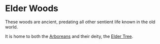 # Elder Woods
These woods are ancient, predating all other sentient life known in the old world. 

It is home to both the [Arboreans](../../species/Arborean/Arborean) and their deity, the [Elder Tree](../../bestiary/magical/elder-tree). 